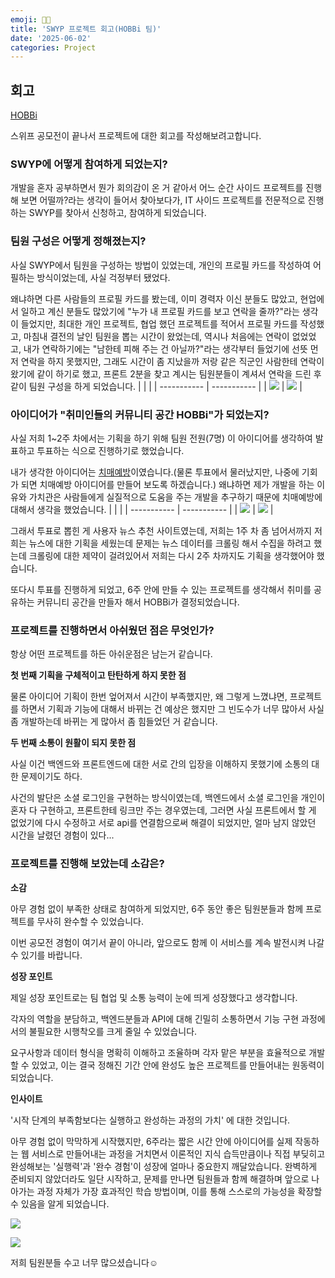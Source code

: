 ```yaml
---
emoji: 🙋🏻
title: 'SWYP 프로젝트 회고(HOBBi 팀)'
date: '2025-06-02'
categories: Project
---
```


## 회고

[HOBBi](https://github.com/SWYP-HOBBI)

스위프 공모전이 끝나서 프로젝트에 대한 회고를 작성해보려고합니다.

### SWYP에 어떻게 참여하게 되었는지?

개발을 혼자 공부하면서 뭔가 회의감이 온 거 같아서 어느 순간 사이드 프로젝트를 진행해 보면 어떨까?라는 생각이 들어서 찾아보다가, IT 사이드 프로젝트를 전문적으로 진행하는 SWYP를 찾아서 신청하고, 참여하게 되었습니다.

### 팀원 구성은 어떻게 정해졌는지?

사실 SWYP에서 팀원을 구성하는 방법이 있었는데, 개인의 프로필 카드를 작성하여 어필하는 방식이었는데, 사실 걱정부터 됐었다.

왜냐하면 다른 사람들의 프로필 카드를 봤는데, 이미 경력자 이신 분들도 많았고, 현업에서 일하고 계신 분들도 많았기에 "누가 내 프로필 카드를 보고 연락을 줄까?"라는 생각이 들었지만, 최대한 개인 프로젝트, 협업 했던 프로젝트를 적어서 프로필 카드를 작성했고, 마침내 결전의 날인 팀원을 뽑는 시간이 왔었는데, 역시나 처음에는 연락이 없었었고, 내가 연락하기에는 "남한테 피해 주는 건 아닐까?"라는 생각부터 들었기에 선뜻 먼저 연락을 하지 못했지만, 그래도 시간이 좀 지났을까 저랑 같은 직군인 사람한테 연락이 왔기에 같이 하기로 했고, 프론트 2분을 찾고 계시는 팀원분들이 계셔서 연락을 드린 후같이 팀원 구성을 하게 되었습니다.
| | |
| ----------- | ----------- |
| ![](01.png) | ![](02.png) |

### 아이디어가 "취미인들의 커뮤니티 공간 HOBBi"가 되었는지?

사실 저희 1~2주 차에서는 기획을 하기 위해 팀원 전원(7명) 이 아이디어를 생각하여 발표하고 투표하는 식으로 진행하기로 했었습니다.

내가 생각한 아이디어는 [치매예방](https://www.notion.so/1cd469c31ecd80e2a53fd99f5f2b24b0?source=copy_link)이였습니다.(물론 투표에서 물러났지만, 나중에 기회가 되면 치매예방 아이디어를 만들어 보도록 하겠습니다.) 왜냐하면 제가 개발을 하는 이유와 가치관은 사람들에게 실질적으로 도움을 주는 개발을 추구하기 때문에 치매예방에 대해서 생각을 했었습니다.
| | |
| ----------- | ----------- |
| ![](03.png) | ![](04.png) |

그래서 투표로 뽑힌 게 사용자 뉴스 추천 사이트였는데, 저희는 1주 차 좀 넘어서까지 저희는 뉴스에 대한 기획을 세웠는데 문제는 뉴스 데이터를 크롤링 해서 수집을 하려고 했는데 크롤링에 대한 제약이 걸려있어서 저희는 다시 2주 차까지도 기획을 생각했어야 했습니다.

또다시 투표를 진행하게 되었고, 6주 안에 만들 수 있는 프로젝트를 생각해서 취미를 공유하는 커뮤니티 공간을 만들자 해서 HOBBi가 결정되었습니다.

### 프로젝트를 진행하면서 아쉬웠던 점은 무엇인가?

항상 어떤 프로젝트를 하든 아쉬운점은 남는거 같습니다.

**첫 번째 기획을 구체적이고 탄탄하게 하지 못한 점**

물론 아이디어 기획이 한번 엎어져서 시간이 부족했지만, 왜 그렇게 느꼈냐면, 프로젝트를 하면서 기획과 기능에 대해서 바뀌는 건 예상은 했지만 그 빈도수가 너무 많아서 사실 좀 개발하는데 바뀌는 게 많아서 좀 힘들었던 거 같습니다.

**두 번째 소통이 원활이 되지 못한 점**

사실 이건 백엔드와 프론트엔드에 대한 서로 간의 입장을 이해하지 못했기에 소통의 대한 문제이기도 하다.

사건의 발단은 소셜 로그인을 구현하는 방식이였는데, 백엔드에서 소셜 로그인을 개인이 혼자 다 구현하고, 프론트한테 링크만 주는 경우였는데, 그러면 사실 프론트에서 할 게 없었기에 다시 수정하고 서로 api를 연결함으로써 해결이 되었지만, 얼마 남지 않았던 시간을 날렸던 경험이 있다...

### 프로젝트를 진행해 보았는데 소감은?

**소감**

아무 경험 없이 부족한 상태로 참여하게 되었지만, 6주 동안 좋은 팀원분들과 함께 프로젝트를 무사히 완수할 수 있었습니다.

이번 공모전 경험이 여기서 끝이 아니라, 앞으로도 함께 이 서비스를 계속 발전시켜 나갈 수 있기를 바랍니다.

**성장 포인트**

제일 성장 포인트로는 팀 협업 및 소통 능력이 눈에 띄게 성장했다고 생각합니다.

각자의 역할을 분담하고, 백엔드분들과 API에 대해 긴밀히 소통하면서 기능 구현 과정에서의 불필요한 시행착오를 크게 줄일 수 있었습니다.

요구사항과 데이터 형식을 명확히 이해하고 조율하며 각자 맡은 부분을 효율적으로 개발할 수 있었고, 이는 결국 정해진 기간 안에 완성도 높은 프로젝트를 만들어내는 원동력이 되었습니다.

**인사이트**

'시작 단계의 부족함보다는 실행하고 완성하는 과정의 가치' 에 대한 것입니다.

아무 경험 없이 막막하게 시작했지만, 6주라는 짧은 시간 안에 아이디어를 실제 작동하는 웹 서비스로 만들어내는 과정을 거치면서 이론적인 지식 습득만큼이나 직접 부딪히고 완성해보는 '실행력'과 '완수 경험'이 성장에 얼마나 중요한지 깨달았습니다. 완벽하게 준비되지 않았더라도 일단 시작하고, 문제를 만나면 팀원들과 함께 해결하며 앞으로 나아가는 과정 자체가 가장 효과적인 학습 방법이며, 이를 통해 스스로의 가능성을 확장할 수 있음을 알게 되었습니다.

![](06.png)

![](07.png)

저희 팀원분들 수고 너무 많으셨습니다☺️

```toc

```
